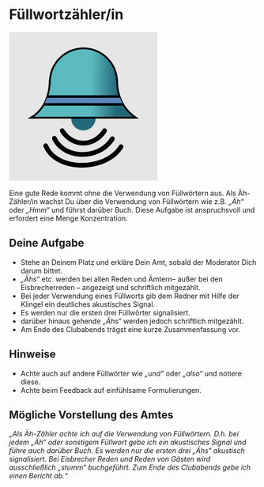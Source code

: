 
# Füllwortzähler/in

![](../bilder/fuellwortzaehler.png)

Eine gute Rede kommt ohne die Verwendung von Füllwörtern aus.
Als Äh-Zähler/in wachst Du über die Verwendung von Füllwörtern wie z.B. *„Äh“* oder *„Hmm“* und führst darüber Buch.
Diese Aufgabe ist anspruchsvoll und erfordert eine Menge Konzentration.


## Deine Aufgabe

* Stehe an Deinem Platz und erkläre Dein Amt, sobald der Moderator Dich darum bittet.
* *„Ähs“* etc. werden bei allen Reden und Ämtern– außer bei den Eisbrecherreden – angezeigt und schriftlich mitgezählt.
* Bei jeder Verwendung eines Füllworts gib dem Redner mit Hilfe der Klingel ein deutliches akustisches Signal.
* Es werden nur die ersten drei Füllwörter signalisiert.
* darüber hinaus gehende *„Ähs“* werden jedoch schriftlich mitgezählt.
* Am Ende des Clubabends trägst eine kurze Zusammenfassung vor.


## Hinweise

* Achte auch auf andere Füllwörter wie *„und“* oder *„also“* und notiere diese.
* Achte beim Feedback auf einfühlsame Formulierungen.


## Mögliche Vorstellung des Amtes

*„Als Äh-Zähler achte ich auf die Verwendung von Füllwörtern. D.h. bei jedem „Äh“ oder sonstigem Füllwort gebe ich ein akustisches Signal und führe auch darüber Buch. Es werden nur die ersten drei „Ähs“ akustisch signalisiert. Bei Eisbrecher Reden und Reden von Gästen wird ausschließlich „stumm“ buchgeführt. Zum Ende des Clubabends gebe ich einen Bericht ab.“*
